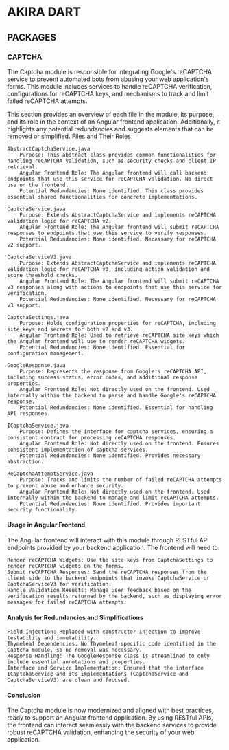 # AKIRA DART

## PACKAGES

### CAPTCHA

The Captcha module is responsible for integrating Google's reCAPTCHA service to prevent automated bots from abusing your web application's forms. This module includes services to handle reCAPTCHA verification, configurations for reCAPTCHA keys, and mechanisms to track and limit failed reCAPTCHA attempts.

This section provides an overview of each file in the module, its purpose, and its role in the context of an Angular frontend application. Additionally, it highlights any potential redundancies and suggests elements that can be removed or simplified.
Files and Their Roles

    AbstractCaptchaService.java
        Purpose: This abstract class provides common functionalities for handling reCAPTCHA validation, such as security checks and client IP retrieval.
        Angular Frontend Role: The Angular frontend will call backend endpoints that use this service for reCAPTCHA validation. No direct use on the frontend.
        Potential Redundancies: None identified. This class provides essential shared functionalities for concrete implementations.

    CaptchaService.java
        Purpose: Extends AbstractCaptchaService and implements reCAPTCHA validation logic for reCAPTCHA v2.
        Angular Frontend Role: The Angular frontend will submit reCAPTCHA responses to endpoints that use this service to verify responses.
        Potential Redundancies: None identified. Necessary for reCAPTCHA v2 support.

    CaptchaServiceV3.java
        Purpose: Extends AbstractCaptchaService and implements reCAPTCHA validation logic for reCAPTCHA v3, including action validation and score threshold checks.
        Angular Frontend Role: The Angular frontend will submit reCAPTCHA v3 responses along with actions to endpoints that use this service for verification.
        Potential Redundancies: None identified. Necessary for reCAPTCHA v3 support.

    CaptchaSettings.java
        Purpose: Holds configuration properties for reCAPTCHA, including site keys and secrets for both v2 and v3.
        Angular Frontend Role: Used to retrieve reCAPTCHA site keys which the Angular frontend will use to render reCAPTCHA widgets.
        Potential Redundancies: None identified. Essential for configuration management.

    GoogleResponse.java
        Purpose: Represents the response from Google's reCAPTCHA API, including success status, error codes, and additional response properties.
        Angular Frontend Role: Not directly used on the frontend. Used internally within the backend to parse and handle Google's reCAPTCHA response.
        Potential Redundancies: None identified. Essential for handling API responses.

    ICaptchaService.java
        Purpose: Defines the interface for captcha services, ensuring a consistent contract for processing reCAPTCHA responses.
        Angular Frontend Role: Not directly used on the frontend. Ensures consistent implementation of captcha services.
        Potential Redundancies: None identified. Provides necessary abstraction.

    ReCaptchaAttemptService.java
        Purpose: Tracks and limits the number of failed reCAPTCHA attempts to prevent abuse and enhance security.
        Angular Frontend Role: Not directly used on the frontend. Used internally within the backend to manage and limit reCAPTCHA attempts.
        Potential Redundancies: None identified. Provides important security functionality.

#### Usage in Angular Frontend

The Angular frontend will interact with this module through RESTful API endpoints provided by your backend application. The frontend will need to:

    Render reCAPTCHA Widgets: Use the site keys from CaptchaSettings to render reCAPTCHA widgets on the forms.
    Submit reCAPTCHA Responses: Send the reCAPTCHA responses from the client side to the backend endpoints that invoke CaptchaService or CaptchaServiceV3 for verification.
    Handle Validation Results: Manage user feedback based on the verification results returned by the backend, such as displaying error messages for failed reCAPTCHA attempts.

#### Analysis for Redundancies and Simplifications

    Field Injection: Replaced with constructor injection to improve testability and immutability.
    Thymeleaf Dependencies: No Thymeleaf-specific code identified in the Captcha module, so no removal was necessary.
    Response Handling: The GoogleResponse class is streamlined to only include essential annotations and properties.
    Interface and Service Implementation: Ensured that the interface ICaptchaService and its implementations (CaptchaService and CaptchaServiceV3) are clean and focused.

#### Conclusion

The Captcha module is now modernized and aligned with best practices, ready to support an Angular frontend application. By using RESTful APIs, the frontend can interact seamlessly with the backend services to provide robust reCAPTCHA validation, enhancing the security of your web application.